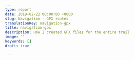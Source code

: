 ```yaml
---
type: report
date: 2019-02-22 00:00:00 +0000
slug: Navigation - GPX routes
translationKey: navigation-gpx
title: navigation-gpx
description: How I created GPX files for the entire trail
image: ''
keywords: []
draft: true

---
```

